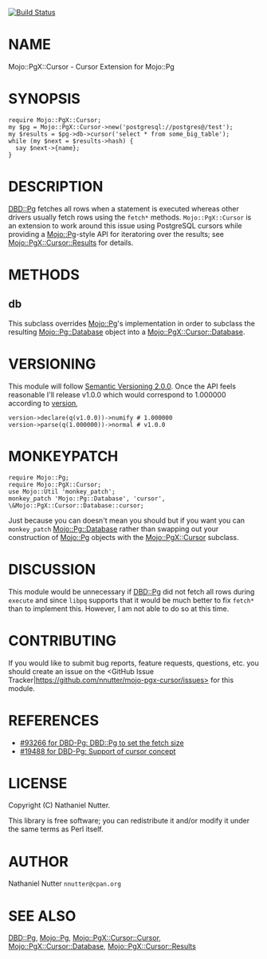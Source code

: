 [![Build Status](https://travis-ci.org/nnutter/mojo-pgx-cursor.svg?branch=master)](https://travis-ci.org/nnutter/mojo-pgx-cursor)
# NAME

Mojo::PgX::Cursor - Cursor Extension for Mojo::Pg

# SYNOPSIS

    require Mojo::PgX::Cursor;
    my $pg = Mojo::PgX::Cursor->new('postgresql://postgres@/test');
    my $results = $pg->db->cursor('select * from some_big_table');
    while (my $next = $results->hash) {
      say $next->{name};
    }

# DESCRIPTION

[DBD::Pg](https://metacpan.org/pod/DBD::Pg) fetches all rows when a statement is executed whereas other drivers
usually fetch rows using the `fetch*` methods.  `Mojo::PgX::Cursor` is an
extension to work around this issue using PostgreSQL cursors while providing a
[Mojo::Pg](https://metacpan.org/pod/Mojo::Pg)-style API for iteratoring over the results; see
[Mojo::PgX::Cursor::Results](https://metacpan.org/pod/Mojo::PgX::Cursor::Results) for details.

# METHODS

## db

This subclass overrides [Mojo::Pg](https://metacpan.org/pod/Mojo::Pg)'s implementation in order to subclass the
resulting [Mojo::Pg::Database](https://metacpan.org/pod/Mojo::Pg::Database) object into a [Mojo::PgX::Cursor::Database](https://metacpan.org/pod/Mojo::PgX::Cursor::Database).

# VERSIONING

This module will follow [Semantic Versioning
2.0.0](http://semver.org/spec/v2.0.0.html).  Once the API feels reasonable I'll
release v1.0.0 which would correspond to 1.000000 according to [version](https://metacpan.org/pod/version),

    version->declare(q(v1.0.0))->numify # 1.000000
    version->parse(q(1.000000))->normal # v1.0.0

# MONKEYPATCH

    require Mojo::Pg;
    require Mojo::PgX::Cursor;
    use Mojo::Util 'monkey_patch';
    monkey_patch 'Mojo::Pg::Database', 'cursor', \&Mojo::PgX::Cursor::Database::cursor;

Just because you can doesn't mean you should but if you want you can
`monkey_patch` [Mojo::Pg::Database](https://metacpan.org/pod/Mojo::Pg::Database) rather than swapping out your
construction of [Mojo::Pg](https://metacpan.org/pod/Mojo::Pg) objects with the [Mojo::PgX::Cursor](https://metacpan.org/pod/Mojo::PgX::Cursor) subclass.

# DISCUSSION

This module would be unnecessary if [DBD::Pg](https://metacpan.org/pod/DBD::Pg) did not fetch all rows during
`execute` and since `libpq` supports that it would be much better to fix
`fetch*` than to implement this.  However, I am not able to do so at this
time.

# CONTRIBUTING

If you would like to submit bug reports, feature requests, questions, etc. you
should create an issue on the <GitHub Issue
Tracker|https://github.com/nnutter/mojo-pgx-cursor/issues> for this module.

# REFERENCES

- [#93266 for DBD-Pg: DBD::Pg to set the fetch size](https://rt.cpan.org/Public/Bug/Display.html?id=93266)
- [#19488 for DBD-Pg: Support of cursor concept](https://rt.cpan.org/Public/Bug/Display.html?id=19488)

# LICENSE

Copyright (C) Nathaniel Nutter.

This library is free software; you can redistribute it and/or modify
it under the same terms as Perl itself.

# AUTHOR

Nathaniel Nutter `nnutter@cpan.org`

# SEE ALSO

[DBD::Pg](https://metacpan.org/pod/DBD::Pg), [Mojo::Pg](https://metacpan.org/pod/Mojo::Pg), [Mojo::PgX::Cursor::Cursor](https://metacpan.org/pod/Mojo::PgX::Cursor::Cursor),
[Mojo::PgX::Cursor::Database](https://metacpan.org/pod/Mojo::PgX::Cursor::Database), [Mojo::PgX::Cursor::Results](https://metacpan.org/pod/Mojo::PgX::Cursor::Results)
